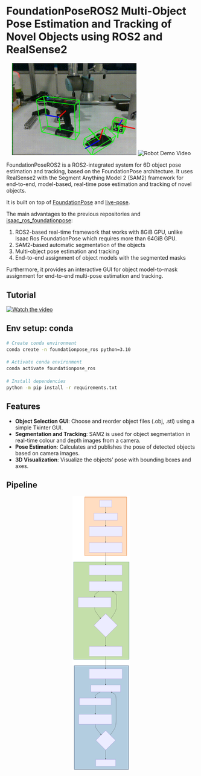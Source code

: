 # FoundationPoseROS2 Multi-Object Pose Estimation and Tracking of Novel Objects using ROS2 and RealSense2

<p align="center">
  <img src="assets/demo.gif" alt="Demo Video" width="330">
  <img src="assets/demo_robot.gif" alt="Robot Demo Video" width="434"><br>
</p>

FoundationPoseROS2 is a ROS2-integrated system for 6D object pose estimation and tracking, based on the FoundationPose architecture. It uses RealSense2 with the Segment Anything Model 2 (SAM2) framework for end-to-end, model-based, real-time pose estimation and tracking of novel objects.

It is built on top of [FoundationPose](https://github.com/NVlabs/FoundationPose) and [live-pose](https://github.com/Kaivalya192/live-pose).

The main advantages to the previous repositories and [isaac_ros_foundationpose](https://github.com/NVIDIA-ISAAC-ROS/isaac_ros_pose_estimation/tree/main/isaac_ros_foundationpose):
1. ROS2-based real-time framework that works with 8GiB GPU, unlike Isaac Ros FoundationPose which requires more than 64GiB GPU.
2. SAM2-based automatic segmentation of the objects
3. Multi-object pose estimation and tracking
4. End-to-end assignment of object models with the segmented masks

Furthermore, it provides an interactive GUI for object model-to-mask assignment for end-to-end multi-pose estimation and tracking.

## Tutorial

[![Watch the video](assets/thumbnail.png)](assets/tutorial.mp4)

## Env setup: conda 

```bash
# Create conda environment
conda create -n foundationpose_ros python=3.10

# Activate conda environment
conda activate foundationpose_ros

# Install dependencies
python -m pip install -r requirements.txt
```

## Features

- **Object Selection GUI**: Choose and reorder object files (.obj, .stl) using a simple Tkinter GUI.
- **Segmentation and Tracking**: SAM2 is used for object segmentation in real-time colour and depth images from a camera.
- **Pose Estimation**: Calculates and publishes the pose of detected objects based on camera images.
- **3D Visualization**: Visualize the objects’ pose with bounding boxes and axes.

## Pipeline

<p align="center">
    <img src="assets/pipeline.svg" alt="Algorithm Pipeline" style="width: 30%; height: auto;"/>
</p>
